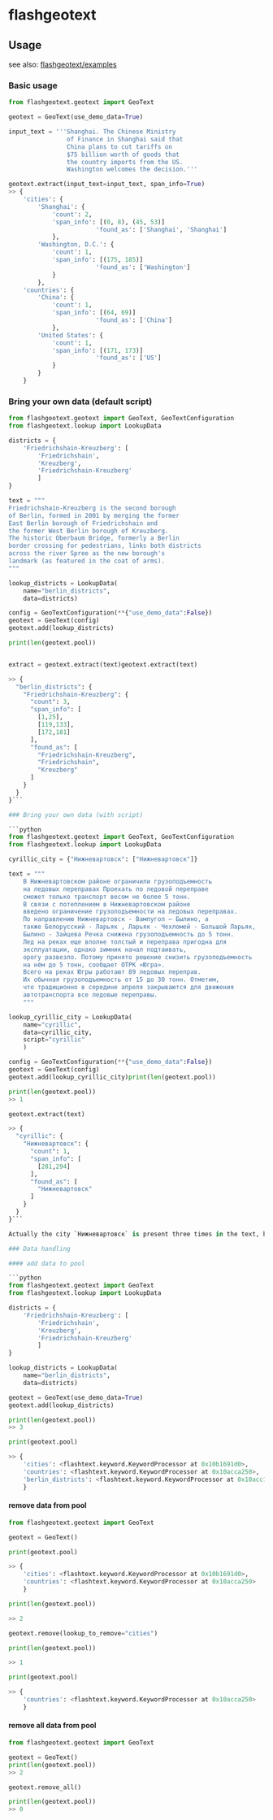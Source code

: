 # flashgeotext

## Usage
see also: [flashgeotext/examples](https://github.com/iwpnd/flashgeotext/tree/documentation/examples)

### Basic usage

```python
from flashgeotext.geotext import GeoText

geotext = GeoText(use_demo_data=True)

input_text = '''Shanghai. The Chinese Ministry
                of Finance in Shanghai said that
                China plans to cut tariffs on
                $75 billion worth of goods that
                the country imports from the US.
                Washington welcomes the decision.'''

geotext.extract(input_text=input_text, span_info=True)
>> {
    'cities': {
        'Shanghai': {
            'count': 2,
            'span_info': [(0, 8), (45, 53)]
						'found_as': ['Shanghai', 'Shanghai']
            },
        'Washington, D.C.': {
            'count': 1,
            'span_info': [(175, 185)]
						'found_as': ['Washington']
            }
        },
    'countries': {
        'China': {
            'count': 1,
            'span_info': [(64, 69)]
						'found_as': ['China']
            },
        'United States': {
            'count': 1,
            'span_info': [(171, 173)]
						'found_as': ['US']
            }
        }
    }
```

### Bring your own data (default script)

```python
from flashgeotext.geotext import GeoText, GeoTextConfiguration
from flashgeotext.lookup import LookupData

districts = {
    'Friedrichshain-Kreuzberg': [
        'Friedrichshain',
        'Kreuzberg',
        'Friedrichshain-Kreuzberg'
        ]
}

text = """
Friedrichshain-Kreuzberg is the second borough
of Berlin, formed in 2001 by merging the former
East Berlin borough of Friedrichshain and
the former West Berlin borough of Kreuzberg.
The historic Oberbaum Bridge, formerly a Berlin
border crossing for pedestrians, links both districts
across the river Spree as the new borough's
landmark (as featured in the coat of arms).
"""

lookup_districts = LookupData(
    name="berlin_districts",
    data=districts)

config = GeoTextConfiguration(**{"use_demo_data":False})
geotext = GeoText(config)
geotext.add(lookup_districts)

print(len(geotext.pool))


extract = geotext.extract(text)geotext.extract(text)

>> {
  "berlin_districts": {
    "Friedrichshain-Kreuzberg": {
      "count": 3,
      "span_info": [
        [1,25],
        [119,133],
        [172,181]
      ],
      "found_as": [
        "Friedrichshain-Kreuzberg",
        "Friedrichshain",
        "Kreuzberg"
      ]
    }
  }
}```

### Bring your own data (with script)

```python
from flashgeotext.geotext import GeoText, GeoTextConfiguration
from flashgeotext.lookup import LookupData

cyrillic_city = {"Нижневартовск": ["Нижневартовск"]}

text = """
    В Нижневартовском районе ограничили грузоподъемность
    на ледовых переправах Проехать по ледовой переправе
    сможет только транспорт весом не более 5 тонн.
    В связи с потеплением в Нижневартовском районе
    введено ограничение грузоподъемности на ледовых переправах.
    По направлению Нижневартовск - Вампугол – Былино, а
    также Белорусский - Ларьяк , Ларьяк - Чехломей - Большой Ларьяк,
    Былино - Зайцева Речка снижена грузоподъемность до 5 тонн.
    Лед на реках еще вполне толстый и переправа пригодна для
    эксплуатации, однако зимник начал подтаивать,
    орогу развезло. Потому принято решение снизить грузоподъемность
    на нём до 5 тонн, сообщает ОТРК «Югра».
    Всего на реках Югры работают 89 ледовых переправ.
    Их обычная грузоподъемность от 15 до 30 тонн. Отметим,
    что традиционно в середине апреля закрываются для движения
    автотранспорта все ледовые переправы.
    """

lookup_cyrillic_city = LookupData(
    name="cyrillic",
    data=cyrillic_city,
    script="cyrillic"
    )

config = GeoTextConfiguration(**{"use_demo_data":False})
geotext = GeoText(config)
geotext.add(lookup_cyrillic_city)print(len(geotext.pool))

print(len(geotext.pool))
>> 1

geotext.extract(text)

>> {
  "cyrillic": {
    "Нижневартовск": {
      "count": 1,
      "span_info": [
        [281,294]
      ],
      "found_as": [
        "Нижневартовск"
      ]
    }
  }
}```

Actually the city `Нижневартовск` is present three times in the text, but we did not specify `Нижневартовском` to be the same as `Нижневартовск`.

### Data handling

#### add data to pool

```python
from flashgeotext.geotext import GeoText
from flashgeotext.lookup import LookupData

districts = {
    'Friedrichshain-Kreuzberg': [
        'Friedrichshain',
        'Kreuzberg',
        'Friedrichshain-Kreuzberg'
        ]
}

lookup_districts = LookupData(
    name="berlin_districts",
    data=districts)

geotext = GeoText(use_demo_data=True)
geotext.add(lookup_districts)

print(len(geotext.pool))
>> 3

print(geotext.pool)

>> {
    'cities': <flashtext.keyword.KeywordProcessor at 0x10b1691d0>,
    'countries': <flashtext.keyword.KeywordProcessor at 0x10acca250>,
    'berlin_districts': <flashtext.keyword.KeywordProcessor at 0x10acc1337>
    }

```

#### remove data from pool

```python
from flashgeotext.geotext import GeoText

geotext = GeoText()

print(geotext.pool)

>> {
    'cities': <flashtext.keyword.KeywordProcessor at 0x10b1691d0>,
    'countries': <flashtext.keyword.KeywordProcessor at 0x10acca250>
    }

print(len(geotext.pool))

>> 2

geotext.remove(lookup_to_remove="cities")

print(len(geotext.pool))

>> 1

print(geotext.pool)

>> {
    'countries': <flashtext.keyword.KeywordProcessor at 0x10acca250>
    }
```

#### remove all data from pool

```python
from flashgeotext.geotext import GeoText

geotext = GeoText()
print(len(geotext.pool))
>> 2

geotext.remove_all()

print(len(geotext.pool))
>> 0
```
